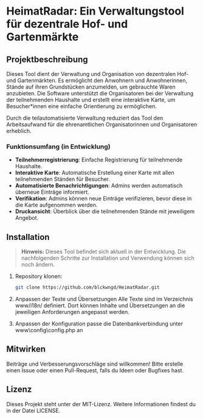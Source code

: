 # HeimatRadar: Ein Verwaltungstool für dezentrale Hof- und Gartenmärkte

## Projektbeschreibung

Dieses Tool dient der Verwaltung und Organisation von dezentralen Hof- und Gartenmärkten. Es ermöglicht den Anwohnern und Anwohnerinnen, Stände auf ihren Grundstücken anzumelden, um gebrauchte Waren anzubieten. Die Software unterstützt die Organisatoren bei der Verwaltung der teilnehmenden Haushalte und erstellt eine interaktive Karte, um Besucher*innen eine einfache Orientierung zu ermöglichen.

Durch die teilautomatisierte Verwaltung reduziert das Tool den Arbeitsaufwand für die ehrenamtlichen Organisatorinnen und Organisatoren erheblich.

### Funktionsumfang (in Entwicklung)

- **Teilnehmerregistrierung**: Einfache Registrierung für teilnehmende Haushalte.
- **Interaktive Karte**: Automatische Erstellung einer Karte mit allen teilnehmenden Ständen für Besucher.
- **Automatisierte Benachrichtigungen**: Admins werden automatisch überneue Einträge informiert.
- **Verifikation**: Admins können neue Einträge verifizieren, bevor diese in die Karte aufgenommen werden.
- **Druckansicht**: Überblick über die teilnehmenden Stände mit jeweiligem Angebot.

## Installation

> **Hinweis:** Dieses Tool befindet sich aktuell in der Entwicklung. Die nachfolgenden Schritte zur Installation und Verwendung können sich noch ändern.

1. Repository klonen:
   ```bash
   git clone https://github.com/blckwngd/HeimatRadar.git

2. Anpassen der Texte und Übersetzungen
   Alle Texte sind im Verzeichnis www/i18n/ definiert. Dort können Inhalte und Übersetzungen an die jeweiligen Anforderungen angepasst werden.

3. Anpassen der Konfiguration
   passe die Datenbankverbindung unter www\config\config.php an


## Mitwirken
Beiträge und Verbesserungsvorschläge sind willkommen! Bitte erstelle einen Issue oder einen Pull-Request, falls du Ideen oder Bugfixes hast.

## Lizenz
Dieses Projekt steht unter der MIT-Lizenz. Weitere Informationen findest du in der Datei LICENSE.
